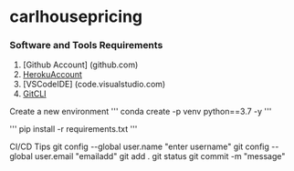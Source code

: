 # carlhousepricing

### Software and Tools Requirements

1. [Github Account] (github.com)
2. [HerokuAccount](https://heroku.com)
3. [VSCodeIDE] (code.visualstudio.com)
4. [GitCLI](https://cli.github.com/)


Create a new environment
'''
conda create -p venv python==3.7 -y
'''

'''
pip install -r requirements.txt
'''

CI/CD Tips
git config --global user.name "enter username"
git config --global user.email "emailadd"
git add .
git status
git commit -m "message"